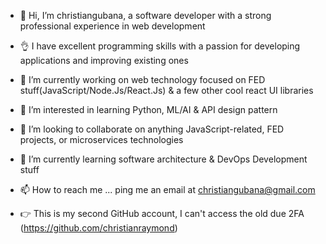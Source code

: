 - 👋 Hi, I’m christiangubana, a software developer with a strong professional experience in web development
- 👌 I have excellent programming skills with a passion for developing applications and improving existing ones
- 👀 I’m currently working on web technology focused on FED stuff(JavaScript/Node.Js/React.Js) & a few other cool react UI libraries
- 🌱 I’m interested in learning Python, ML/AI & API design pattern
- 💞️ I’m looking to collaborate on anything JavaScript-related, FED projects, or microservices technologies
- 🤔 I’m currently learning software architecture & DevOps Development stuff
- 📫 How to reach me ... ping me an email at christiangubana@gmail.com

- 👉 This is my second GitHub account, I can't access the old due 2FA (https://github.com/christianraymond)

<!---
christiangubana/christiangubana is a ✨ special ✨ repository because its `README.md` (this file) appears on your GitHub profile.
You can click the Preview link to take a look at your changes.
--->
